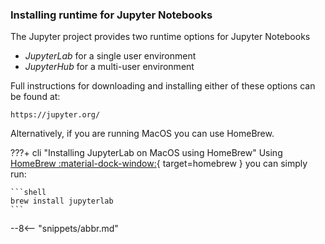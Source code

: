 <!-- SPDX-License-Identifier: CC-BY-4.0 -->
<!-- Copyright Contributors to the Egeria project 2020. -->


### Installing runtime for Jupyter Notebooks

The Jupyter project provides two runtime options for Jupyter Notebooks

- *JupyterLab* for a single user environment
- *JupyterHub* for a multi-user environment

Full instructions for downloading and installing either of these options can be found at:

`https://jupyter.org/`

Alternatively, if you are running MacOS you can use HomeBrew.

???+ cli "Installing JupyterLab on MacOS using HomeBrew"
    Using [HomeBrew :material-dock-window:](https://brew.sh){ target=homebrew } you can simply run:

    ```shell
    brew install jupyterlab
    ```

--8<-- "snippets/abbr.md"
